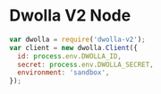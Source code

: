 Dwolla V2 Node
==============

```javascript
var dwolla = require('dwolla-v2');
var client = new dwolla.Client({
  id: process.env.DWOLLA_ID,
  secret: process.env.DWOLLA_SECRET,
  environment: 'sandbox',
});
```
